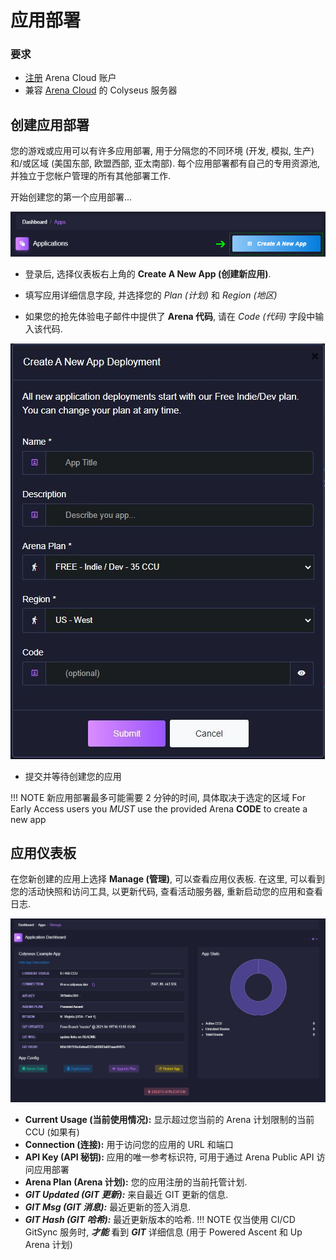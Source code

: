 # 应用部署

### 要求

* [注册](https://https://console.colyseus.io/register) Arena Cloud 账户
* 兼容 [Arena Cloud](../create-colyseus-server/) 的 Colyseus 服务器

## 创建应用部署

您的游戏或应用可以有许多应用部署, 用于分隔您的不同环境 (开发, 模拟, 生产)和/或区域 (美国东部, 欧盟西部, 亚太南部). 每个应用部署都有自己的专用资源池, 并独立于您帐户管理的所有其他部署工作.

开始创建您的第一个应用部署...

![新建应用按钮](../../images/create-new-app.jpg)

- 登录后, 选择仪表板右上角的 **Create A New App (创建新应用)**.

- 填写应用详细信息字段, 并选择您的 *Plan (计划)* 和 *Region (地区)*

- 如果您的抢先体验电子邮件中提供了 **Arena 代码**, 请在 *Code (代码)* 字段中输入该代码.

![注册流程](../../images/create-app.jpg)

- 提交并等待创建您的应用

!!! NOTE
    新应用部署最多可能需要 2 分钟的时间, 具体取决于选定的区域
    For Early Access users you *MUST* use the provided Arena **CODE** to create a new app

## 应用仪表板

在您新创建的应用上选择 **Manage (管理)**, 可以查看应用仪表板. 在这里, 可以看到您的活动快照和访问工具, 以更新代码, 查看活动服务器, 重新启动您的应用和查看日志.

![Arena 应用管理视图](../../images/app-manage-details.jpg)

- **Current Usage (当前使用情况):** 显示超过您当前的 Arena 计划限制的当前 CCU  (如果有)
- **Connection (连接):** 用于访问您的应用的 URL 和端口
- **API Key (API 秘钥):** 应用的唯一参考标识符, 可用于通过 Arena Public API 访问应用部署
- **Arena Plan (Arena 计划):** 您的应用注册的当前托管计划.
- ***GIT Updated (GIT 更新):*** 来自最近 GIT 更新的信息.
- ***GIT Msg (GIT 消息):*** 最近更新的签入消息.
- ***GIT Hash (GIT 哈希):*** 最近更新版本的哈希.
!!! NOTE
    仅当使用 CI/CD GitSync 服务时, ***才能*** 看到 ***GIT*** 详细信息 (用于 Powered Ascent 和 Up Arena 计划)
